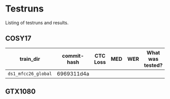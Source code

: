 # Testruns
Listing of testruns and results.


## COSY17
| train_dir           | commit-hash | CTC Loss | MED | WER | What was tested? |
|---------------------|-------------|----------|-----|-----|------------------|
| `ds1_mfcc26_global` | 6969311d4a  |          |     |     |                  |

## GTX1080